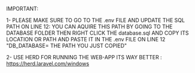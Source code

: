 IMPORTANT:

1- PLEASE MAKE SURE TO GO TO THE .env FILE AND UPDATE THE SQL PATH ON LINE 12: YOU CAN AQUIRE THIS PATH BY GOING TO THE DATABASE FOLDER THEN RIGHT CLICK THE database.sql AND COPY ITS LOCATION OR PATH AND PASTE IT IN THE .env FILE ON LINE 12 "DB_DATABASE= THE PATH YOU JUST COPIED"

2- USE HERD FOR RUNNING THE WEB-APP ITS WAY BETTER : https://herd.laravel.com/windows
